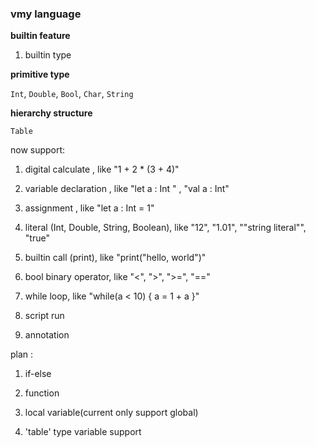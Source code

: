 ### vmy language

**builtin feature**

1. builtin type

**primitive type**

`Int`, `Double`, `Bool`, `Char`, `String`

**hierarchy structure**

`Table` 

now support:

1. digital calculate , like  "1 + 2 * (3 + 4)"

2. variable declaration , like  "let a : Int " , "val a : Int"

3. assignment , like "let a : Int = 1"
 
4. literal (Int, Double, String, Boolean), like "12", "1.01", ""string literal"", "true"

5. builtin call (print), like "print("hello, world")"

6. bool binary operator, like "<", ">", ">=", "=="

7. while loop, like "while(a < 10) { a = 1 + a }"

8. script run

9. annotation

plan : 

1. if-else

2. function

3. local variable(current only support global)

4. 'table' type variable support 
